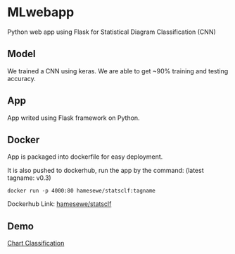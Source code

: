 # MLwebapp
Python web app using Flask for Statistical Diagram Classification (CNN)</br>

## Model
We trained a CNN using keras. We are able to get ~90% training and testing accuracy.

## App
App writed using Flask framework on Python.

## Docker
App is packaged into dockerfile for easy deployment. </br>

It is also pushed to dockerhub, run the app by the command: (latest tagname: v0.3)
```
docker run -p 4000:80 hamesewe/statsclf:tagname
```
Dockerhub Link: [hamesewe/statsclf](https://hub.docker.com/r/hamesewe/statsclf)

## Demo
[Chart Classification](http://chartmaster.cf)
